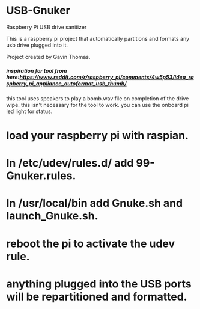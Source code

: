 # USB-Gnuker
Raspberry Pi USB drive sanitizer

This is a raspberry pi project that automatically partitions and formats any usb drive plugged into it.

Project created by Gavin Thomas.
##### inspiration for tool from here:https://www.reddit.com/r/raspberry_pi/comments/4w5p53/idea_raspberry_pi_appliance_autoformat_usb_thumb/


this tool uses speakers to play a bomb.wav file on completion of the drive wipe. 
this isn't necessary for the tool to work. you can use the onboard pi led light for status.

# load your raspberry pi with raspian.
# In /etc/udev/rules.d/ add 99-Gnuker.rules.
# In /usr/local/bin add Gnuke.sh and launch_Gnuke.sh.
# reboot the pi to activate the udev rule.
# anything plugged into the USB ports will be repartitioned and formatted.



